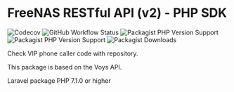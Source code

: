 # FreeNAS RESTful API (v2) - PHP SDK

![Codecov](https://img.shields.io/codecov/c/github/sandwave-io/phone-pin-checker?style=flat-square)
![GitHub Workflow Status](https://img.shields.io/github/workflow/status/sandwave-io/phone-pin-checker/CI?style=flat-square)
![Packagist PHP Version Support](https://img.shields.io/packagist/php-v/sandwave-io/phone-pin-checker?style=flat-square)
![Packagist PHP Version Support](https://img.shields.io/packagist/v/sandwave-io/phone-pin-checker?style=flat-square)
![Packagist Downloads](https://img.shields.io/packagist/dt/sandwave-io/phone-pin-checker?style=flat-square)

Check VIP phone caller code with repository.

This package is based on the Voys API.

Laravel package
PHP 7.1.0 or higher
